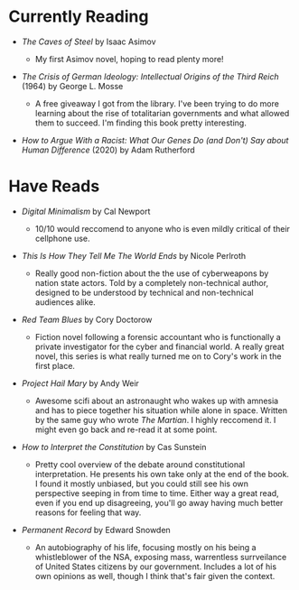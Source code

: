 # Currently Reading

- _The Caves of Steel_ by Isaac Asimov 
    + My first Asimov novel, hoping to read plenty more!

- _The Crisis of German Ideology: Intellectual Origins of the Third Reich_ (1964) by George L. Mosse
    + A free giveaway I got from the library. I've been trying to do more learning about the rise of totalitarian governments and what allowed them to succeed. I'm finding this book pretty interesting.

- _How to Argue With a Racist: What Our Genes Do (and Don't) Say about Human Difference_ (2020) by Adam Rutherford

# Have Reads

- _Digital Minimalism_ by Cal Newport
    + 10/10 would reccomend to anyone who is even mildly critical of their cellphone use.

- _This Is How They Tell Me The World Ends_ by Nicole Perlroth
    + Really good non-fiction about the the use of cyberweapons by nation state actors. Told by a completely non-technical author, designed to be understood by technical and non-technical audiences alike.

- _Red Team Blues_ by Cory Doctorow
    + Fiction novel following a forensic accountant who is functionally a private investigator for the cyber and financial world. A really great novel, this series is what really turned me on to Cory's work in the first place.

- _Project Hail Mary_ by Andy Weir
    + Awesome scifi about an astronaught who wakes up with amnesia and has to piece together his situation while alone in space. Written by the same guy who wrote _The Martian_. I highly reccomend it. I might even go back and re-read it at some point.

- _How to Interpret the Constitution_ by Cas Sunstein
    + Pretty cool overview of the debate around constitutional interpretation. He presents his own take only at the end of the book. I found it mostly unbiased, but you could still see his own perspective seeping in from time to time. Either way a great read, even if you end up disagreeing, you'll go away having much better reasons for feeling that way.

- _Permanent Record_ by Edward Snowden
    + An autobiography of his life, focusing mostly on his being a whistleblower of the NSA, exposing mass, warrentless surrveilance of United States citizens by our government. Includes a lot of his own opinions as well, though I think that's fair given the context.